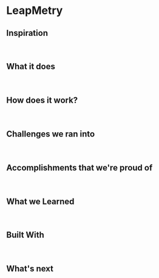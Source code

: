 # LeapMetry

## Inspiration

​
## What it does
​​
## How does it work? 
​
## Challenges we ran into
​​
## Accomplishments that we're proud of
​
## What we Learned
​
## Built With
​
## What's next
